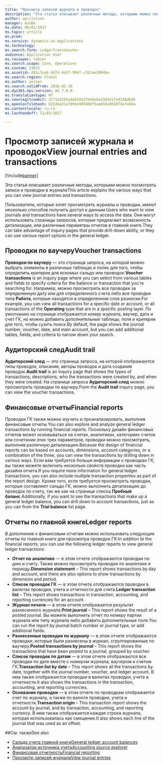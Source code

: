 ```yaml
---
title: "Просмотр записей журнала и проводок"
description: "Эта статья описывает различные методы, которыми можно посмотреть записи и проводки в журнале"
author: aprilolson
manager: AnnBe
ms.date: 08/01/2017
ms.topic: article
ms.prod: 
ms.service: dynamics-ax-applications
ms.technology: 
ms.search.form: LedgerTransVoucher
audience: Application User
ms.reviewer: robinr
ms.search.scope: Core, Operations
ms.custom: 13031
ms.assetid: 281c7ea6-4dfd-4d1f-994f-c361ee299dbe
ms.search.region: Global
ms.author: aolson
ms.search.validFrom: 2016-02-28
ms.dyn365.ops.version: AX 7.0.0
ms.translationtype: HT
ms.sourcegitcommit: 2771a31b5a4d418a27de0ebe1945d1fed2d8d6d6
ms.openlocfilehash: 825dba31a7093e9d9460f5aab59a96507dafeb8a
ms.contentlocale: ru-ru
ms.lasthandoff: 11/03/2017

---
```


# <a name="view-journal-entries-and-transactions"></a><span data-ttu-id="367d1-103">Просмотр записей журнала и проводок</span><span class="sxs-lookup"><span data-stu-id="367d1-103">View journal entries and transactions</span></span>

[!include[banner](../includes/banner.md)]


<span data-ttu-id="367d1-104">Эта статья описывает различные методы, которыми можно посмотреть записи и проводки в журнале</span><span class="sxs-lookup"><span data-stu-id="367d1-104">This article explains the various ways that you can view journal entries and transactions.</span></span> 

<span data-ttu-id="367d1-105">Пользователи, которые хотят просмотреть журналы и проводки, имеют несколько способов получить доступ к данным.</span><span class="sxs-lookup"><span data-stu-id="367d1-105">Users who want to view journals and transactions have several ways to access the data.</span></span> <span data-ttu-id="367d1-106">Они могут использовать страницы запросов, которые предлагают возможность детализации, или различные параметры отчетов в главной книге.</span><span class="sxs-lookup"><span data-stu-id="367d1-106">They can take advantage of inquiry pages that provide drill-down ability, or they can use various report options in the general ledger.</span></span>

## <a name="voucher-transactions"></a><span data-ttu-id="367d1-107">Проводки по ваучеру</span><span class="sxs-lookup"><span data-stu-id="367d1-107">Voucher transactions</span></span>
<span data-ttu-id="367d1-108">**Проводки по ваучеру** — это страница запроса, на которой можно выбрать элементы в различных таблицах и полях для того, чтобы определить критерии для искомых сальдо или проводок.</span><span class="sxs-lookup"><span data-stu-id="367d1-108">**Voucher transactions** is an inquiry page where you can select from various tables and fields to specify criteria for the balance or transaction that you're searching for.</span></span> <span data-ttu-id="367d1-109">Например, можно просмотреть все проводки за определенную дату или для определенного счета либо все проводки типа **Работа**, которые находятся в определенном слое разноски.</span><span class="sxs-lookup"><span data-stu-id="367d1-109">For example, you can view all transactions for a specific date or account, or all transactions of the **Operating** type that are in a specific posting layer.</span></span> <span data-ttu-id="367d1-110">По умолчанию на странице отображается номер журнала, ваучер, дата и счет ГК, но можно добавить дополнительные таблицы, поля и критерии для того, чтобы сузить поиск.</span><span class="sxs-lookup"><span data-stu-id="367d1-110">By default, the page shows the journal number, voucher, date, and main account, but you can add additional tables, fields, and criteria to narrow down your search.</span></span>

## <a name="audit-trail"></a><span data-ttu-id="367d1-111">Аудиторский след</span><span class="sxs-lookup"><span data-stu-id="367d1-111">Audit trail</span></span>
<span data-ttu-id="367d1-112">**Аудиторский след** — это страница запроса, на которой отображаются типы проводок, описания, авторы проводок и дата создания проводок.</span><span class="sxs-lookup"><span data-stu-id="367d1-112">**Audit trail** is an inquiry page that shows the types of transactions, descriptions, who the transactions were created by, and when they were created.</span></span> <span data-ttu-id="367d1-113">На странице запроса **Аудиторский след** можно просмотреть проводки по ваучеру.</span><span class="sxs-lookup"><span data-stu-id="367d1-113">From the **Audit trail** inquiry page, you can view the voucher transactions.</span></span>

## <a name="financial-reports"></a><span data-ttu-id="367d1-114">Финансовые отчеты</span><span class="sxs-lookup"><span data-stu-id="367d1-114">Financial reports</span></span>
<span data-ttu-id="367d1-115">Проводки ГК также можно изучить и проанализировать, выполнив финансовые отчеты.</span><span class="sxs-lookup"><span data-stu-id="367d1-115">You can also explore and analyze general ledger transactions by running financial reports.</span></span> <span data-ttu-id="367d1-116">Поскольку дизайн финансовых отчетов может основываться на счетах, аналитиках, категориях счетов или сочетании этих трех параметров, проводки можно просмотреть, выполнив различную детализацию.</span><span class="sxs-lookup"><span data-stu-id="367d1-116">Because the design of financial reports can be based on accounts, dimensions, account categories, or a combination of the three, you can view the transactions by drilling down in various ways.</span></span> <span data-ttu-id="367d1-117">Если вам требуется больше информации о проводках ГК, вы также можете включить несколько свойств проводки как часть дизайна отчета.</span><span class="sxs-lookup"><span data-stu-id="367d1-117">If you require more information for general ledger transactions, you can also include multiple transaction properties as part of the report design.</span></span> <span data-ttu-id="367d1-118">Кроме того, если требуется просмотреть проводки, которые составляют сальдо ГК, можно выполнить детализацию до проводок по счету, так же как на странице списка **Пробный баланс**.</span><span class="sxs-lookup"><span data-stu-id="367d1-118">Additionally, if you want to see the transactions that make up a general ledger balance, you can drill down to account transactions, just as you can from the **Trial balance** list page.</span></span>

## <a name="ledger-reports"></a><span data-ttu-id="367d1-119">Отчеты по главной книге</span><span class="sxs-lookup"><span data-stu-id="367d1-119">Ledger reports</span></span>
<span data-ttu-id="367d1-120">В дополнение к финансовым отчетам можно использовать следующие отчеты по главной книге для просмотра проводок ГК:</span><span class="sxs-lookup"><span data-stu-id="367d1-120">In addition to the financial reports, you can use the following ledger reports to view general ledger transactions:</span></span>

-   <span data-ttu-id="367d1-121">**Отчет по аналитике** — в этом отчете отображаются проводки по дню и счету. Также можно просмотреть проводки по аналитике и периоду.</span><span class="sxs-lookup"><span data-stu-id="367d1-121">**Dimension statement** – This report shows transactions by day and account, and there are also options to show transactions by dimension and period.</span></span>
-   <span data-ttu-id="367d1-122">**Список проводок ГК** — в этом отчете отображаются проводки в валютах проводки, учета и отчетности для счета.</span><span class="sxs-lookup"><span data-stu-id="367d1-122">**Ledger transaction list** – This report shows transactions in transaction, accounting, and reporting currencies for an account.</span></span>
-   <span data-ttu-id="367d1-123">**Журнал печати** — в этом отчете отображается результат разнесенного журнала.</span><span class="sxs-lookup"><span data-stu-id="367d1-123">**Print journal** – This report shows the result of a posted journal.</span></span> <span data-ttu-id="367d1-124">Вы можете выполнить отчет по номеру партии журнала или типу журнала либо добавить дополнительные поля.</span><span class="sxs-lookup"><span data-stu-id="367d1-124">You can run the report by journal batch number or journal type, or add additional fields.</span></span>
-   <span data-ttu-id="367d1-125">**Разнесенные проводки по журналу** — в этом отчете отображаются проводки, которые были разнесены в журнал, сгруппированные по ваучеру.</span><span class="sxs-lookup"><span data-stu-id="367d1-125">**Posted transactions by journal** – This report shows the transactions that have been posted to a journal, grouped by voucher.</span></span>
-   <span data-ttu-id="367d1-126">**Список проводок по датам** — в этом отчете отображаются все проводки по дате вместе с номером журнала, ваучером и счетом ГК.</span><span class="sxs-lookup"><span data-stu-id="367d1-126">**Transaction list by date** – This report shows all the transactions by date, together with the journal number, voucher, and ledger account.</span></span> <span data-ttu-id="367d1-127">В нем также отображаются проводки в валютах проводки, учета и отчетности.</span><span class="sxs-lookup"><span data-stu-id="367d1-127">It also shows the transactions in the transaction, accounting, and reporting currencies.</span></span>
-   <span data-ttu-id="367d1-128">**Основание проводки** — в этом отчете по проводкам отображается счет по журналу, а также по валюте проводки, учета и отчетности.</span><span class="sxs-lookup"><span data-stu-id="367d1-128">**Transaction origin** – This transaction report shows the account by journal, and by transaction, accounting, and reporting currency.</span></span> <span data-ttu-id="367d1-129">В нем также отображается каждая строка журнала, которая использовалась как смещение.</span><span class="sxs-lookup"><span data-stu-id="367d1-129">It also shows each line of the journal that was used as an offset.</span></span>


##<a name="see-also"></a><span data-ttu-id="367d1-130">См. также</span><span class="sxs-lookup"><span data-stu-id="367d1-130">See also</span></span>
- [<span data-ttu-id="367d1-131">Сальдо счета главной книги</span><span class="sxs-lookup"><span data-stu-id="367d1-131">General ledger account balances</span></span>](general-ledger-account-balances.md) 
- [<span data-ttu-id="367d1-132">Анализатор источника учета</span><span class="sxs-lookup"><span data-stu-id="367d1-132">Accounting source explorer</span></span>](..\accounts-payable\accounting-source-explorer.md)
- [<span data-ttu-id="367d1-133">Финансовая отчетность</span><span class="sxs-lookup"><span data-stu-id="367d1-133">Financial reporting</span></span>](financial-reporting-getting-started.md)
- [<span data-ttu-id="367d1-134">Просмотр записей журнала</span><span class="sxs-lookup"><span data-stu-id="367d1-134">View journal entries</span></span>](tasks/view-journal-entries-or-transactions.md)





